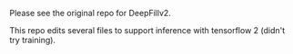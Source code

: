 Please see the original repo for DeepFillv2.

This repo edits several files to support inference with tensorflow 2 (didn't try training).
